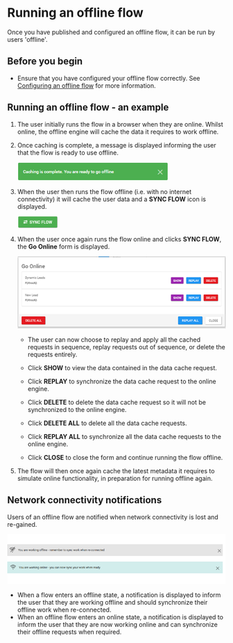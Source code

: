 # Running an offline flow

<head>
  <meta name="guidename" content="Flow"/>
  <meta name="context" content="GUID-519cf771-30f1-4407-bbd3-ad8d6541a913"/>
</head>


Once you have published and configured an offline flow, it can be run by users 'offline'.

## Before you begin

-   Ensure that you have configured your offline flow correctly. See [Configuring an offline flow](c-flo-Offline_Creating_Offline_Flow_97f8fffa-7576-4682-8999-69b6f55f59ac.md) for more information.

## Running an offline flow - an example

1.  The user initially runs the flow in a browser when they are online. Whilst online, the offline engine will cache the data it requires to work offline.
2.  Once caching is complete, a message is displayed informing the user that the flow is ready to use offline.

    ![Offline flow ready](../Images/img-flo-Offline_ready_71ae14d7-1007-4015-9b2e-3d7cac43ae85.png)

3.  When the user then runs the flow offline \(i.e. with no internet connectivity\) it will cache the user data and a **SYNC FLOW** icon is displayed.

    ![SYNC FLOW icon](../Images/img-flo-Offline_sync_1e40cd61-0319-4aaa-aba1-a7f6ebcaedba.png)

4.  When the user once again runs the flow online and clicks **SYNC FLOW**, the **Go Online** form is displayed.

    ![Go Online form](../Images/img-flo_Offline_replay_802be4f4-8c61-4142-8de3-bbc52c98684b.png)

    -   The user can now choose to replay and apply all the cached requests in sequence, replay requests out of sequence, or delete the requests entirely.

    -   Click **SHOW** to view the data contained in the data cache request.

    -   Click **REPLAY** to synchronize the data cache request to the online engine.

    -   Click **DELETE** to delete the data cache request so it will not be synchronized to the online engine.

    -   Click **DELETE ALL** to delete all the data cache requests.

    -   Click **REPLAY ALL** to synchronize all the data cache requests to the online engine.

    -   Click **CLOSE** to close the form and continue running the flow offline.

5.  The flow will then once again cache the latest metadata it requires to simulate online functionality, in preparation for running offline again.

## Network connectivity notifications

Users of an offline flow are notified when network connectivity is lost and re-gained.

![Notifications](../Images/img-flo-offline_notifications_93da7f3a-f5a6-4568-9e7f-1b662ca4e94c.png)

-   When a flow enters an offline state, a notification is displayed to inform the user that they are working offline and should synchronize their offline work when re-connected.
-   When an offline flow enters an online state, a notification is displayed to inform the user that they are now working online and can synchronize their offline requests when required.
